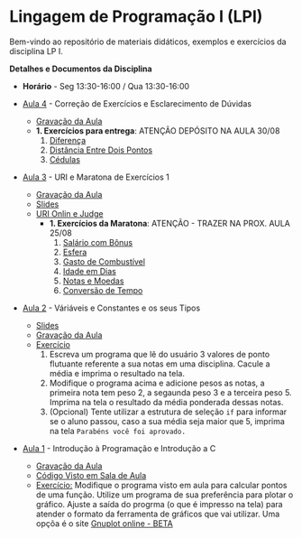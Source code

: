 # Lingagem de Programação I (LPI)

Bem-vindo ao repositório de materiais didáticos, exemplos e exercícios da disciplina LP I.

**Detalhes e Documentos da Disciplina**
- **Horário** - Seg 13:30-16:00 / Qua 13:30-16:00

- [Aula 4]() - Correção de Exercícios e Esclarecimento de Dúvidas
  - [Gravação da Aula](https://drive.google.com/file/d/1uOlgKfX2ff-Di7_BxARcJWb97jdCU26U/view?usp=sharing)
  - **1. Exercícios para entrega**: ATENÇÃO DEPÓSITO NA AULA 30/08
    1. [Diferença](https://www.urionlinejudge.com.br/judge/pt/problems/view/1007)
    2. [Distância Entre Dois Pontos](https://www.urionlinejudge.com.br/judge/pt/problems/view/1015)
    3. [Cédulas](https://www.urionlinejudge.com.br/judge/pt/problems/view/1018)
   
- [Aula 3]() - URI e Maratona de Exercícios 1
  - [Gravação da Aula](https://drive.google.com/file/d/1RlEvbaOUE9XT7nJ9NS9qrA8m-yWcFxMU/view?usp=sharing)
  - [Slides](https://www.icloud.com/iclouddrive/0r5acmaxEuuuDv5XKtLYCNz9Q#Aula-02-io_e_operacoes_artimeticas)
  - [URI Onlin e Judge](https://www.urionlinejudge.com.br/judge/pt/login)
    - **1. Exercícios da Maratona**: ATENÇÃO - TRAZER NA PROX. AULA 25/08
        1. [Salário com Bônus](https://www.urionlinejudge.com.br/judge/pt/problems/view/1009)
        2. [Esfera](https://www.urionlinejudge.com.br/judge/pt/problems/view/1011)
        3. [Gasto de Combustível](https://www.urionlinejudge.com.br/judge/pt/problems/view/1017)
        4. [Idade em Dias](https://www.urionlinejudge.com.br/judge/pt/problems/view/1020)
        5. [Notas e Moedas](https://www.urionlinejudge.com.br/judge/pt/problems/view/1021)
        6. [Conversão de Tempo](https://www.urionlinejudge.com.br/judge/pt/problems/view/1019)        
- [Aula 2]() - Váriáveis e Constantes e os seus Tipos
  - [Slides](https://www.icloud.com/iclouddrive/0VhzV_yQtfcWYOgUN_9LDVYrw#Aula-01)
  - [Gravação da Aula](https://drive.google.com/file/d/1Vnx_7Itil5bXfmuxO0ITjKmySB6KbS51/view?usp=sharing)
  - [Exercício]() 
    1. Escreva um programa que lê do usuário 3 valores de ponto flutuante
       referente a sua notas em uma disciplina. Cacule a média e imprima o resultado na tela.
    2. Modifique o programa acima e adicione pesos as notas, a primeira nota tem peso 2,
       a segaunda peso 3 e a terceira peso 5. Imprima na tela o resultado da média ponderada
       dessas notas.
    3. (Opcional) Tente utilizar a estrutura de seleção `if` para informar se o aluno passou,
       caso a sua média seja maior que 5, imprima na tela `Parabéns você foi aprovado.` 
  
- [Aula 1]() - Introdução à Programação e Introdução a C
  - [Gravação da Aula](https://drive.google.com/file/d/1MhFu4vW7kU8a-Q3PKWs_Y1oPa535pypU/view?usp=sharing)
  - [Código Visto em Sala de Aula](https://github.com/profmathias/cet-635/blob/c3f99b65f9645b63763bea807e831b56cf170af7/codigos/aula-001/main.c)
  - [Exercício:]() Modifique o programa visto em aula para calcular pontos de uma função. 
    Utilize um programa de sua preferência para plotar o gráfico. Ajuste a saída do progrma
    (o que é impresso na tela) para atender o formato da ferramenta de gráficos que vai utilizar.
    Uma opçõa é o site [Gnuplot online - BETA](http://gnuplot.respawned.com/)
         